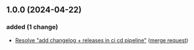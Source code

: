 ## 1.0.0 (2024-04-22)

### added (1 change)

- [Resolve "add changelog + releases in ci cd pipeline"](jupyterjsc/packages/jupyterhub-outpostspawner@f215e9c2ea33d5de5ff112e1a4b03d536b7f9ac3) ([merge request](jupyterjsc/packages/jupyterhub-outpostspawner!3))

